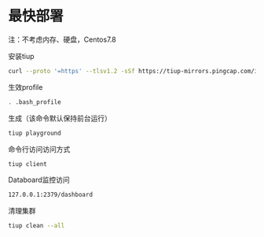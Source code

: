 # 最快部署

注：不考虑内存、硬盘，Centos7.8

安装tiup

```bash
curl --proto '=https' --tlsv1.2 -sSf https://tiup-mirrors.pingcap.com/install.sh | sh
```

生效profile

```bash
. .bash_profile
```

生成（该命令默认保持前台运行）

```bash
tiup playground
```

命令行访问访问方式

```bash
tiup client
```

Databoard监控访问

```bash
127.0.0.1:2379/dashboard
```

清理集群

```bash
tiup clean --all
```
